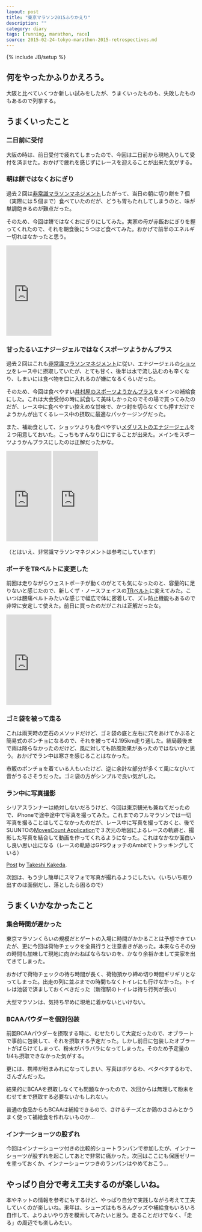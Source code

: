 ```yaml
---
layout: post
title: "東京マラソン2015ふりかえり"
description: ""
category: diary
tags: [running, marathon, race]
source: 2015-02-24-tokyo-marathon-2015-retrospectives.md
---
```

{% include JB/setup %}

## 何をやったかふりかえろう。

大阪と比べていくつか新しい試みをしたが、うまくいったものも、失敗したものもあるので列挙する。

## うまくいったこと

### 二日前に受付

大阪の時は、前日受付で疲れてしまったので、今回は二日前から現地入りして受付を済ませた。おかげで疲れを感じずにレースを迎えることが出来た気がする。

### 朝は餅ではなくおにぎり

過去２回は[非常識マラソンマネジメント](http://goo.gl/JlA0bv)したがって、当日の朝に切り餅を７個（実際には５個まで）食べていたのだが、どうも胃もたれしてしまうのと、味が単調飽きるのが難点だった。

そのため、今回は餅ではなくおにぎりにしてみた。実家の母が赤飯おにぎりを握ってくれたので、それを朝食後に５つほど食べてみた。おかげで前半のエネルギー切れはなかったと思う。

<iframe src="http://rcm-fe.amazon-adsystem.com/e/cm?lt1=_blank&bc1=000000&IS2=1&bg1=FFFFFF&fc1=000000&lc1=0000FF&t=giantech-22&o=9&p=8&l=as4&m=amazon&f=ifr&ref=ss_til&asins=4797366486" style="width:120px;height:240px;" scrolling="no" marginwidth="0" marginheight="0" frameborder="0"></iframe>

### 甘ったるいエナジージェルではなくスポーツようかんプラス

過去２回はこれも[非常識マラソンマネジメント](http://goo.gl/JlA0bv)に従い、エナジージェルの[ショッツ](http://www.shotzjapan.jp/contents.html)をレース中に摂取していたが、とても甘く、後半は水で流し込むのも辛くなり、しまいには食べ物を口に入れるのが嫌になるくらいだった。

そのため、今回は食べやすい[井村屋のスポーツようかんプラス](https://www.amazon.co.jp/dp/B00ISHLU56?tag=giantech-22&camp=1027&creative=7407&linkCode=as4&creativeASIN=B00ISHLU56&adid=1GEKW51YQYTPWE5JACWW&)をメインの補給食にした。これは大会受付の時に試食して美味しかったのでその場で買ってみたのだが、レース中に食べやすい控えめな甘味で、かつ封を切らなくても押すだけでようかんが出てくるレース中の摂取に最適なパッケージングだった。

また、補助食として、ショッツよりも食べやすい[メダリストのエナジージェル](http://www.amazon.co.jp/gp/product/B00BF7WCN0/ref=as_li_ss_tl?ie=UTF8&camp=247&creative=7399&creativeASIN=B00BF7WCN0&linkCode=as2&tag=giantech-22)を２つ用意しておいた。こっちもすんなり口にすることが出来た。メインをスポーツようかんプラスにしたのは正解だったかな。

<iframe src="http://rcm-fe.amazon-adsystem.com/e/cm?lt1=_blank&bc1=000000&IS2=1&bg1=FFFFFF&fc1=000000&lc1=0000FF&t=giantech-22&o=9&p=8&l=as4&m=amazon&f=ifr&ref=ss_til&asins=B00ISHLU56" style="width:120px;height:240px;" scrolling="no" marginwidth="0" marginheight="0" frameborder="0"></iframe>
<iframe src="http://rcm-fe.amazon-adsystem.com/e/cm?lt1=_blank&bc1=000000&IS2=1&bg1=FFFFFF&fc1=000000&lc1=0000FF&t=giantech-22&o=9&p=8&l=as4&m=amazon&f=ifr&ref=ss_til&asins=B00BF7WCN0" style="width:120px;height:240px;" scrolling="no" marginwidth="0" marginheight="0" frameborder="0"></iframe>

（とはいえ、非常識マラソンマネジメントは参考にしています）

### ポーチをTRベルトに変更した

前回は走りながらウェストポーチが動くのがとても気になったのと、容量的に足りないと感じたので、新しくザ・ノースフェイスの[TRベルト](http://www.amazon.co.jp/gp/product/B00HD2RT84/ref=as_li_ss_tl?ie=UTF8&camp=247&creative=7399&creativeASIN=B00HD2RT84&linkCode=as2&tag=giantech-22)に変えてみた。こいつは腰痛ベルトみたいな感じで幅広で体に密着して、ズレ防止機能もあるので非常に安定して使えた。前日に買ったのだがこれは正解だったな。

<iframe src="http://rcm-fe.amazon-adsystem.com/e/cm?lt1=_blank&bc1=000000&IS2=1&bg1=FFFFFF&fc1=000000&lc1=0000FF&t=giantech-22&o=9&p=8&l=as4&m=amazon&f=ifr&ref=ss_til&asins=B00HD2RT84" style="width:120px;height:240px;" scrolling="no" marginwidth="0" marginheight="0" frameborder="0"></iframe>

### ゴミ袋を被って走る

これは雨天時の定石のメソッドだけど、ゴミ袋の底と左右に穴をあけてかぶると簡易式のポンチョになるので、それを被って42.195km走り通した。結局最後まで雨は降らなかったのだけど、風に対しても防風効果があったのではないかと思う。おかげでラン中は寒さを感じることはなかった。

市販のポンチョを着ている人もいたけど、逆に余計な部分が多くて風になびいて音がうるさそうだった。ゴミ袋の方がシンプルで良い気がした。

### ラン中に写真撮影

シリアスランナーは絶対しないだろうけど、今回は東京観光も兼ねてだったので、iPhoneで途中途中で写真を撮ってみた。これまでのフルマラソンでは一切写真を撮ることはしてこなかったのだが、レース中に写真を撮っておくと、後でSUUNTOの[MovesCount Application](http://www.movescount.com/ja/connect/movescountapp)で３次元の地図によるレースの軌跡と、撮影した写真を結合して動画を作ってくれるようになった。これはなかなか面白いし良い思い出になる（レースの軌跡はGPSウォッチのAmbitでトラッキングしている）

<div id="fb-root"></div><script>(function(d, s, id) {  var js, fjs = d.getElementsByTagName(s)[0];  if (d.getElementById(id)) return;  js = d.createElement(s); js.id = id;  js.src = "//connect.facebook.net/en_US/all.js#xfbml=1";  fjs.parentNode.insertBefore(js, fjs);}(document, 'script', 'facebook-jssdk'));</script><div class="fb-post" data-href="https://www.facebook.com/video.php?v=10153075120139593" data-width="466"><div class="fb-xfbml-parse-ignore"><a href="https://www.facebook.com/video.php?v=10153075120139593">Post</a> by <a href="https://www.facebook.com/takeshi.kakeda">Takeshi Kakeda</a>.</div></div>

次回は、もう少し簡単にスマフォで写真が撮れるようにしたい。（いちいち取り出すのは面倒だし、落としたら困るので）

## うまくいかなかったこと

### 集合時間が遅かった

東京マラソンくらいの規模だとゲートの入場に時間がかかることは予想できていたが、更に今回は荷物チェックを全員行うと注意書きがあった。本来ならその分の時間も加味して現地に向かわねばならないのを、かなり余裕かまして実家を出てきてしまった。

おかげで荷物チェックの待ち時間が長く、荷物預かり締め切り時間ギリギリとなってしまった。出走の列に並ぶまでの時間もなくトイレにも行けなかった。トイレは池袋で済ましておくべきだった（新宿駅のトイレは待ち行列が長い）

大型マラソンは、気持ち早めに現地に着かないといけない。

### BCAAパウダーを個別包装

前回BCAAパウダーを摂取する時に、むせたりして大変だったので、オブラートで事前に包装して、それを摂取する予定だった。しかし前日に包装したオブラートがばらけてしまって、粉末がバラバラになってしまった。そのため予定量の1/4も摂取できなかった気がする。

更には、携帯が粉まみれになってしまい、写真はボケるわ、ベタベタするわで、さんざんだった。

結果的にBCAAを摂取しなくても問題なかったので、次回からは無理して粉末をむせてまで摂取する必要ないかもしれない。

普通の食品からもBCAAは補給できるので、さけるチーズとか鶏のささみとかうまく使って補給食を作れないものか...

### インナーショーツの股ずれ

今回はインナーショーツ付きの比較的ショートランパンで参加したが、インナーショーツが股ずれを起こしてあとで非常に痛かった。次回はここにも保護ゼリーを塗っておくか、インナーショーツつきのランパンはやめておこう...

## やっぱり自分で考え工夫するのが楽しいね。

本やネットの情報を参考にもするけど、やっぱり自分で実践しながら考えて工夫していくのが楽しいね。来年は、シューズはもちろんグッズや補給食もいろいろ自作して、よりよいやり方を模索してみたいと思う。走ることだけでなく、「走る」の周辺でも楽しみたい。


